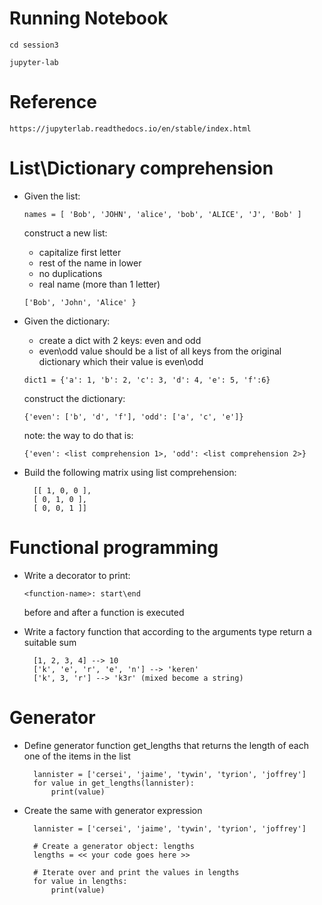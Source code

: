 # **Running Notebook**

`cd session3`

`jupyter-lab`

# **Reference**

`https://jupyterlab.readthedocs.io/en/stable/index.html`

# **List\Dictionary comprehension**

* Given the list: 

  ```names = [ 'Bob', 'JOHN', 'alice', 'bob', 'ALICE', 'J', 'Bob' ]``` 
  
  construct a new  list:
  
  * capitalize first letter
  * rest of the name in lower
  * no duplications 
  * real name (more than 1 letter) 
  
  ```['Bob', 'John', 'Alice' }``` 

* Given the dictionary:
   * create a dict with 2 keys: even and odd
   * even\odd value should be a list of all keys from the original dictionary which their value is even\odd  

  ```dict1 = {'a': 1, 'b': 2, 'c': 3, 'd': 4, 'e': 5, 'f':6}```
 
   construct the dictionary: 
 
   ```{'even': ['b', 'd', 'f'], 'odd': ['a', 'c', 'e']}```
   
   note: the way to do that is: 
   
   ```{'even': <list comprehension 1>, 'odd': <list comprehension 2>}```
   

* Build the following matrix using list comprehension: 
  ```
    [[ 1, 0, 0 ],
    [ 0, 1, 0 ],
    [ 0, 0, 1 ]]
  ```

# **Functional programming**

* Write a decorator to print: 
   
   ```<function-name>: start\end```
   
   before and after a function is executed
* Write a factory function that according to the arguments type return a suitable sum
  ```
    [1, 2, 3, 4] --> 10
    ['k', 'e', 'r', 'e', 'n'] --> 'keren'
    ['k', 3, 'r'] --> 'k3r' (mixed become a string)
  ```
  
# **Generator**

* Define generator function get_lengths that returns the length of each one of the items in the list
  ```
    lannister = ['cersei', 'jaime', 'tywin', 'tyrion', 'joffrey']
    for value in get_lengths(lannister):
        print(value)
  ```
* Create the same with generator expression
  ```
    lannister = ['cersei', 'jaime', 'tywin', 'tyrion', 'joffrey']

    # Create a generator object: lengths
    lengths = << your code goes here >>

    # Iterate over and print the values in lengths
    for value in lengths:
        print(value)
  ```